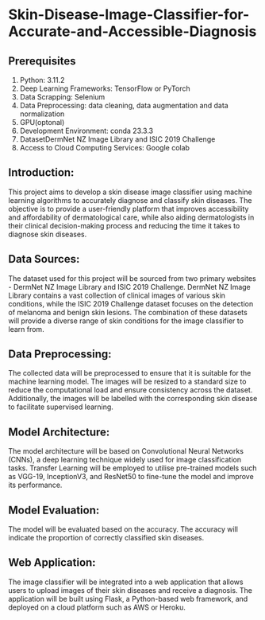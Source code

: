 # Skin-Disease-Image-Classifier-for-Accurate-and-Accessible-Diagnosis

## Prerequisites
1. Python: 3.11.2
2. Deep Learning Frameworks: TensorFlow or PyTorch
3. Data Scrapping: Selenium
4. Data Preprocessing: data cleaning, data augmentation and data normalization 
5. GPU(optonal)
6. Development Environment: conda 23.3.3
7. DatasetDermNet NZ Image Library and ISIC 2019 Challenge
8. Access to Cloud Computing Services: Google colab

## Introduction:
This project aims to develop a skin disease image classifier using machine learning algorithms to accurately diagnose and classify skin diseases. The objective is to provide a user-friendly platform that improves accessibility and affordability of dermatological care, while also aiding dermatologists in their clinical decision-making process and reducing the time it takes to diagnose skin diseases.

## Data Sources:
The dataset used for this project will be sourced from two primary websites - DermNet NZ Image Library and ISIC 2019 Challenge. DermNet NZ Image Library contains a vast collection of clinical images of various skin conditions, while the ISIC 2019 Challenge dataset focuses on the detection of melanoma and benign skin lesions. The combination of these datasets will provide a diverse range of skin conditions for the image classifier to learn from.

## Data Preprocessing:
The collected data will be preprocessed to ensure that it is suitable for the machine learning model. The images will be resized to a standard size to reduce the computational load and ensure consistency across the dataset. Additionally, the images will be labelled with the corresponding skin disease to facilitate supervised learning.

## Model Architecture:
The model architecture will be based on Convolutional Neural Networks (CNNs), a deep learning technique widely used for image classification tasks. Transfer Learning will be employed to utilise pre-trained models such as VGG-19, InceptionV3, and ResNet50 to fine-tune the model and improve its performance.

## Model Evaluation:
The model will be evaluated based on the accuracy. The accuracy will indicate the proportion of correctly classified skin diseases.

## Web Application:
The image classifier will be integrated into a web application that allows users to upload images of their skin diseases and receive a diagnosis. The application will be built using Flask, a Python-based web framework, and deployed on a cloud platform such as AWS or Heroku.
